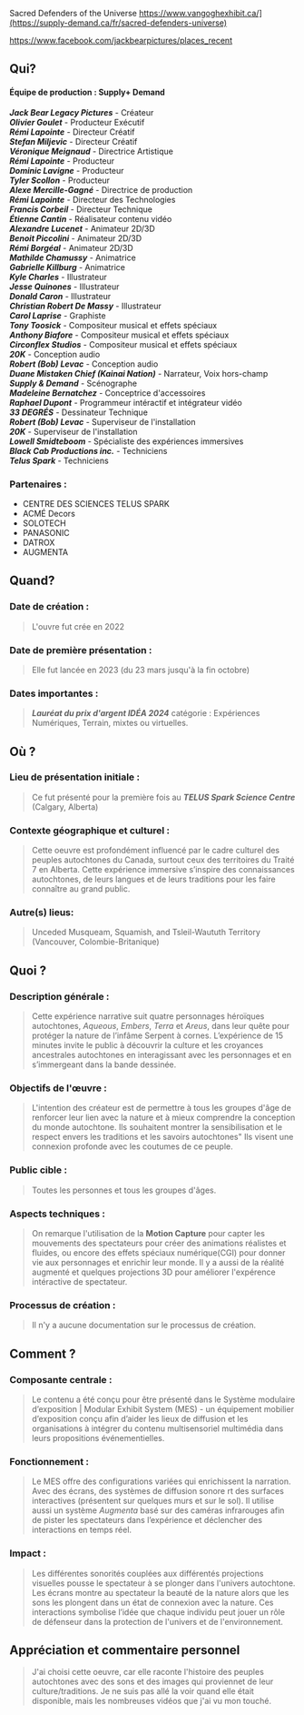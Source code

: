 
Sacred Defenders of the Universe
https://www.vangoghexhibit.ca/](https://supply-demand.ca/fr/sacred-defenders-universe)

https://www.facebook.com/jackbearpictures/places_recent

## Qui?

#### Équipe de production : Supply+ Demand
**_Jack Bear Legacy Pictures_** - Créateur  
**_Olivier Goulet_** - Producteur Exécutif  
**_Rémi Lapointe_** - Directeur Créatif  
**_Stefan Miljevic_** - Directeur Créatif  
**_Véronique Meignaud_** - Directrice Artistique  
**_Rémi Lapointe_** - Producteur  
**_Dominic Lavigne_** - Producteur  
**_Tyler Scollon_** - Producteur  
**_Alexe Mercille-Gagné_** - Directrice de production  
**_Rémi Lapointe_** - Directeur des Technologies  
**_Francis Corbeil_** - Directeur Technique  
**_Étienne Cantin_** - Réalisateur contenu vidéo  
**_Alexandre Lucenet_** - Animateur 2D/3D  
**_Benoit Piccolini_** - Animateur 2D/3D  
**_Rémi Borgéal_** - Animateur 2D/3D  
**_Mathilde Chamussy_** - Animatrice  
**_Gabrielle Killburg_** - Animatrice  
**_Kyle Charles_** - Illustrateur  
**_Jesse Quinones_** - Illustrateur  
**_Donald Caron_** - Illustrateur  
**_Christian Robert De Massy_** - Illustrateur  
**_Carol Laprise_** - Graphiste  
**_Tony Toosick_** - Compositeur musical et effets spéciaux  
**_Anthony Biafore_** - Compositeur musical et effets spéciaux  
**_Circonflex Studios_** - Compositeur musical et effets spéciaux  
**_20K_** - Conception audio  
**_Robert (Bob) Levac_** - Conception audio  
**_Duane Mistaken Chief (Kainai Nation)_** - Narrateur, Voix hors-champ  
**_Supply & Demand_** - Scénographe  
**_Madeleine Bernatchez_** - Conceptrice d'accessoires  
**_Raphael Dupont_** - Programmeur intéractif et intégrateur vidéo  
**_33 DEGRÉS_** - Dessinateur Technique  
**_Robert (Bob) Levac_** - Superviseur de l'installation  
**_20K_** - Superviseur de l'installation  
**_Lowell Smidteboom_** - Spécialiste des expériences immersives  
**_Black Cab Productions inc._** - Techniciens  
**_Telus Spark_** - Techniciens  

### Partenaires :
-  CENTRE DES SCIENCES TELUS SPARK
-  ACMÉ Decors
-  SOLOTECH
-  PANASONIC
-  DATROX 
-  AUGMENTA 


## Quand?

### Date de création : 
> L'ouvre fut crée en 2022 
### Date de première présentation : 
> Elle fut lancée en 2023 (du 23 mars jusqu'à la fin octobre)
### Dates importantes : 
> ***Lauréat du prix d'argent IDÉA 2024*** catégorie : Expériences Numériques, Terrain, mixtes ou virtuelles.


## Où ?

### Lieu de présentation initiale : 
> Ce fut présenté pour la première fois au ***TELUS Spark Science Centre*** (Calgary, Alberta)
### Contexte géographique et culturel :
> Cette oeuvre est profondément influencé par le cadre culturel des peuples autochtones du Canada, surtout ceux des territoires du Traité 7 en Alberta. Cette expérience immersive s’inspire des connaissances autochtones, de leurs langues et de leurs traditions pour les faire connaître au grand public.
### Autre(s) lieus: 
> Unceded Musqueam, Squamish, and Tsleil-Waututh Territory (Vancouver, Colombie-Britanique)


## Quoi ?

### Description générale : 
> Cette expérience narrative suit quatre personnages héroïques autochtones, _Aqueous_, _Embers_, _Terra_ et _Areus_, dans leur quête pour protéger la nature de l’infâme Serpent à cornes. L’expérience de 15 minutes invite le public à découvrir la culture et les croyances ancestrales autochtones en interagissant avec les personnages et en s’immergeant dans la bande dessinée.  
### Objectifs de l'œuvre : 
> L'intention des créateur est de permettre à tous les groupes d'âge de renforcer leur lien avec la nature et à mieux comprendre la conception du monde autochtone. Ils souhaitent montrer la sensibilisation et le respect envers les traditions et les savoirs autochtones" Ils visent une connexion profonde avec les coutumes de ce peuple.
### Public cible : 
>Toutes les personnes et tous les groupes d'âges.
### Aspects techniques : 
> On remarque l'utilisation de la **Motion Capture** pour capter les mouvements des spectateurs pour créer des animations réalistes et fluides, ou encore des effets spéciaux numérique(CGI) pour donner vie aux personnages et enrichir leur monde. Il y a aussi de la réalité augmenté et quelques projections 3D pour améliorer l'expérence intéractive de spectateur.
### Processus de création : 
> Il n'y a aucune documentation sur le processus de création.


## Comment ?

### Composante centrale : 
> Le contenu a été conçu pour être présenté dans le Système modulaire d’exposition | Modular Exhibit System (MES) - un équipement mobilier d’exposition conçu afin d’aider les lieux de diffusion et les organisations à intégrer du contenu multisensoriel multimédia dans leurs propositions événementielles. 
### Fonctionnement : 
> Le MES offre des configurations variées qui enrichissent la narration. Avec des écrans, des systèmes de diffusion sonore rt des surfaces interactives (présentent sur quelques murs et sur le sol). Il utilise aussi un système *Augmenta* basé sur des caméras infrarouges afin de pister les spectateurs dans l’expérience et déclencher des interactions en temps réel. 
### Impact : 
> Les différentes sonorités couplées aux différentés projections visuelles pousse le spectateur à se plonger dans l'univers autochtone. Les écrans montre au spectateur la beauté de la nature alors que les sons les plongent dans un état de connexion avec la nature. Ces interactions symbolise l’idée que chaque individu peut jouer un rôle de défenseur dans la protection de l'univers et de l'environnement.

## Appréciation et commentaire personnel
> J'ai choisi cette oeuvre, car elle raconte l'histoire des peuples autochtones avec des sons et des images qui proviennet de leur culture/traditions. Je ne suis pas allé la voir quand elle était disponible, mais les nombreuses vidéos que j'ai vu mon touché. 
